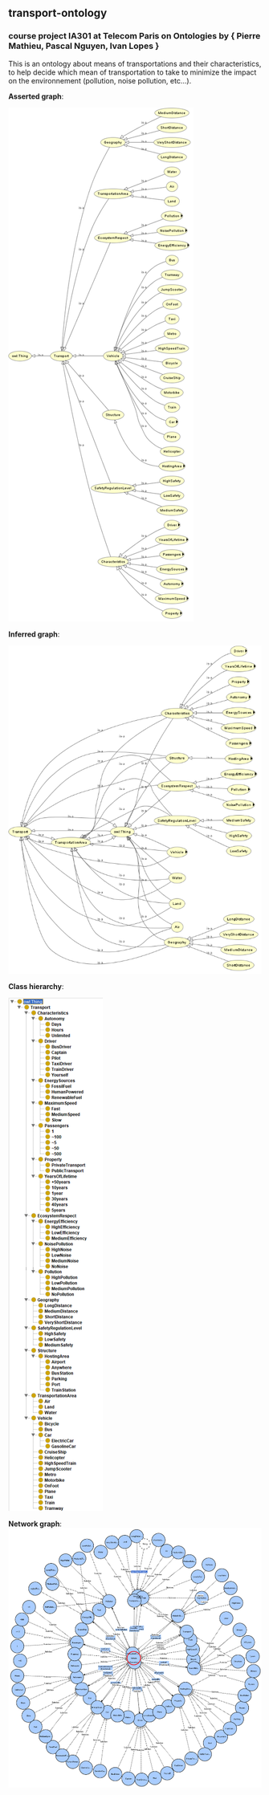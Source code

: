 ## transport-ontology

### course project IA301 at Telecom Paris on Ontologies by { Pierre Mathieu, Pascal Nguyen, Ivan Lopes }

This is an ontology about means of transportations and their characteristics, to help decide which mean of  transportation to take to minimize the impact on the environnement (pollution, noise pollution, etc...).

**Asserted graph**:

![OWLViz asserted graph](./asserted.png)

**Inferred graph**:

![OWLViz asserted graph](./inferred.png)

**Class hierarchy**:

![Class hierarchy](./hierarchy.png)

**Network graph**:
![Network graph](./vowl.png)
